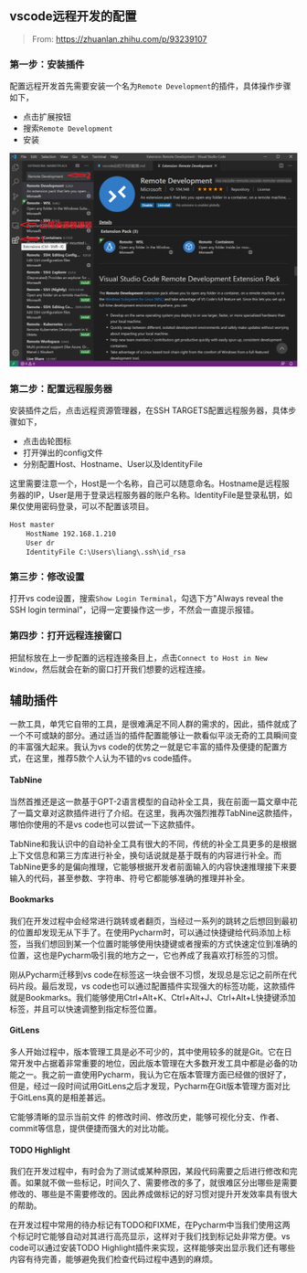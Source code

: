 ## vscode远程开发的配置

> From: https://zhuanlan.zhihu.com/p/93239107

### 第一步：安装插件

配置远程开发首先需要安装一个名为`Remote Development`的插件，具体操作步骤如下，

- 点击扩展按钮
- 搜索`Remote Development`
- 安装

<img src="imgs/vscode_remote_development_plug.png" alt="vscode_remote_development_plug" />

### 第二步：配置远程服务器

安装插件之后，点击远程资源管理器，在SSH TARGETS配置远程服务器，具体步骤如下，

- 点击齿轮图标
- 打开弹出的config文件
- 分别配置Host、Hostname、User以及IdentityFile

这里需要注意一个，Host是一个名称，自己可以随意命名。Hostname是远程服务器的IP，User是用于登录远程服务器的账户名称。IdentityFile是登录私钥，如果仅使用密码登录，可以不配置该项目。

```
Host master
    HostName 192.168.1.210
    User dr
    IdentityFile C:\Users\liang\.ssh\id_rsa
```

### 第三步：修改设置

打开vs code设置，搜索`Show Login Terminal`，勾选下方"Always reveal the SSH login terminal"，记得一定要操作这一步，不然会一直提示报错。

### 第四步：打开远程连接窗口

把鼠标放在上一步配置的远程连接条目上，点击`Connect to Host in New Window`，然后就会在新的窗口打开我们想要的远程连接。

## 辅助插件

一款工具，单凭它自带的工具，是很难满足不同人群的需求的，因此，插件就成了一个不可或缺的部分。通过适当的插件配置能够让一款看似平淡无奇的工具瞬间变的丰富强大起来。我认为vs code的优势之一就是它丰富的插件及便捷的配置方式，在这里，推荐5款个人认为不错的vs code插件。

#### TabNine

当然首推还是这一款基于GPT-2语言模型的自动补全工具，我在前面一篇文章中花了一篇文章对这款插件进行了介绍。在这里，我再次强烈推荐TabNine这款插件，哪怕你使用的不是vs code也可以尝试一下这款插件。

TabNine和我认识中的自动补全工具有很大的不同，传统的补全工具更多的是根据上下文信息和第三方库进行补全，换句话说就是基于既有的内容进行补全。而TabNine更多的是偏向推理，它能够根据开发者前面输入的内容快速推理接下来要输入的代码，甚至参数、字符串、符号它都能够准确的推理并补全。

#### Bookmarks

我们在开发过程中会经常进行跳转或者翻页，当经过一系列的跳转之后想回到最初的位置却发现无从下手了。在使用Pycharm时，可以通过快捷键给代码添加上标签，当我们想回到某一个位置时能够使用快捷键或者搜索的方式快速定位到准确的位置，这也是Pycharm吸引我的地方之一，它也养成了我喜欢打标签的习惯。

刚从Pycharm迁移到vs code在标签这一块会很不习惯，发现总是忘记之前所在代码片段。最后发现，vs code也可以通过配置插件实现强大的标签功能，这款插件就是Bookmarks。我们能够使用Ctrl+Alt+K、Ctrl+Alt+J、Ctrl+Alt+L快捷键添加标签，并且可以快速调整到指定标签位置。

#### GitLens

多人开始过程中，版本管理工具是必不可少的，其中使用较多的就是Git。它在日常开发中占据着非常重要的地位，因此版本管理在大多数开发工具中都是必备的功能之一。我之前一直使用Pycharm，我认为它在版本管理方面已经做的很好了，但是，经过一段时间试用GitLens之后才发现，Pycharm在Git版本管理方面对比于GitLens真的是相差甚远。

它能够清晰的显示当前文件 的修改时间、修改历史，能够可视化分支、作者、commit等信息，提供便捷而强大的对比功能。

#### TODO Highlight

我们在开发过程中，有时会为了测试或某种原因，某段代码需要之后进行修改和完善。如果就不做一些标记，时间久了、需要修改的多了，就很难区分出哪些是需要修改的、哪些是不需要修改的。因此养成做标记的好习惯对提升开发效率具有很大的帮助。

在开发过程中常用的待办标记有TODO和FIXME，在Pycharm中当我们使用这两个标记时它能够自动对其进行高亮显示，这样对于我们找到标记处非常方便。vs code可以通过安装TODO Highlight插件来实现，这样能够突出显示我们还有哪些内容有待完善，能够避免我们检查代码过程中遇到的麻烦。